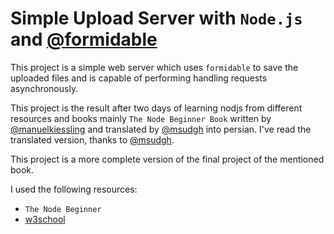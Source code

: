 # Simple Upload Server with `Node.js` and [@formidable](https://github.com/node-formidable/formidable)

This project is a simple web server which uses `formidable` to save the uploaded files and is capable of performing handling requests asynchronously.

This project is the result after two days of learning nodjs from different resources and books mainly `The Node Beginner Book` written by [@manuelkiessling](https://github.com/manuelkiessling) and translated by [@msudgh](https://github.com/msudgh/) into persian. I've read the translated version, thanks to [@msudgh](https://github.com/msudgh/).

This project is a more complete version of the final project of the mentioned book.

I used the following resources:

* `The Node Beginner`
* [w3school](https://www.w3schools.com/)
